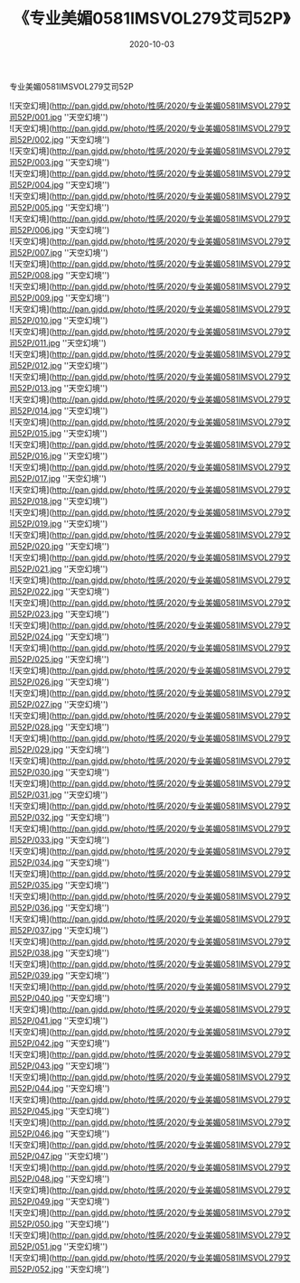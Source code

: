 ﻿---
layout: post
title:  《专业美媚0581IMSVOL279艾司52P》
date:   2020-10-03
img: http://pan.gjdd.pw/photo/性感/2020/专业美媚0581IMSVOL279艾司52P/000.jpg
categories: [美女, 性感, 泳衣]
---

专业美媚0581IMSVOL279艾司52P



![天空幻境](http://pan.gjdd.pw/photo/性感/2020/专业美媚0581IMSVOL279艾司52P/001.jpg ''天空幻境'') <br>
![天空幻境](http://pan.gjdd.pw/photo/性感/2020/专业美媚0581IMSVOL279艾司52P/002.jpg ''天空幻境'') <br>
![天空幻境](http://pan.gjdd.pw/photo/性感/2020/专业美媚0581IMSVOL279艾司52P/003.jpg ''天空幻境'') <br>
![天空幻境](http://pan.gjdd.pw/photo/性感/2020/专业美媚0581IMSVOL279艾司52P/004.jpg ''天空幻境'') <br>
![天空幻境](http://pan.gjdd.pw/photo/性感/2020/专业美媚0581IMSVOL279艾司52P/005.jpg ''天空幻境'') <br>
![天空幻境](http://pan.gjdd.pw/photo/性感/2020/专业美媚0581IMSVOL279艾司52P/006.jpg ''天空幻境'') <br>
![天空幻境](http://pan.gjdd.pw/photo/性感/2020/专业美媚0581IMSVOL279艾司52P/007.jpg ''天空幻境'') <br>
![天空幻境](http://pan.gjdd.pw/photo/性感/2020/专业美媚0581IMSVOL279艾司52P/008.jpg ''天空幻境'') <br>
![天空幻境](http://pan.gjdd.pw/photo/性感/2020/专业美媚0581IMSVOL279艾司52P/009.jpg ''天空幻境'') <br>
![天空幻境](http://pan.gjdd.pw/photo/性感/2020/专业美媚0581IMSVOL279艾司52P/010.jpg ''天空幻境'') <br>
![天空幻境](http://pan.gjdd.pw/photo/性感/2020/专业美媚0581IMSVOL279艾司52P/011.jpg ''天空幻境'') <br>
![天空幻境](http://pan.gjdd.pw/photo/性感/2020/专业美媚0581IMSVOL279艾司52P/012.jpg ''天空幻境'') <br>
![天空幻境](http://pan.gjdd.pw/photo/性感/2020/专业美媚0581IMSVOL279艾司52P/013.jpg ''天空幻境'') <br>
![天空幻境](http://pan.gjdd.pw/photo/性感/2020/专业美媚0581IMSVOL279艾司52P/014.jpg ''天空幻境'') <br>
![天空幻境](http://pan.gjdd.pw/photo/性感/2020/专业美媚0581IMSVOL279艾司52P/015.jpg ''天空幻境'') <br>
![天空幻境](http://pan.gjdd.pw/photo/性感/2020/专业美媚0581IMSVOL279艾司52P/016.jpg ''天空幻境'') <br>
![天空幻境](http://pan.gjdd.pw/photo/性感/2020/专业美媚0581IMSVOL279艾司52P/017.jpg ''天空幻境'') <br>
![天空幻境](http://pan.gjdd.pw/photo/性感/2020/专业美媚0581IMSVOL279艾司52P/018.jpg ''天空幻境'') <br>
![天空幻境](http://pan.gjdd.pw/photo/性感/2020/专业美媚0581IMSVOL279艾司52P/019.jpg ''天空幻境'') <br>
![天空幻境](http://pan.gjdd.pw/photo/性感/2020/专业美媚0581IMSVOL279艾司52P/020.jpg ''天空幻境'') <br>
![天空幻境](http://pan.gjdd.pw/photo/性感/2020/专业美媚0581IMSVOL279艾司52P/021.jpg ''天空幻境'') <br>
![天空幻境](http://pan.gjdd.pw/photo/性感/2020/专业美媚0581IMSVOL279艾司52P/022.jpg ''天空幻境'') <br>
![天空幻境](http://pan.gjdd.pw/photo/性感/2020/专业美媚0581IMSVOL279艾司52P/023.jpg ''天空幻境'') <br>
![天空幻境](http://pan.gjdd.pw/photo/性感/2020/专业美媚0581IMSVOL279艾司52P/024.jpg ''天空幻境'') <br>
![天空幻境](http://pan.gjdd.pw/photo/性感/2020/专业美媚0581IMSVOL279艾司52P/025.jpg ''天空幻境'') <br>
![天空幻境](http://pan.gjdd.pw/photo/性感/2020/专业美媚0581IMSVOL279艾司52P/026.jpg ''天空幻境'') <br>
![天空幻境](http://pan.gjdd.pw/photo/性感/2020/专业美媚0581IMSVOL279艾司52P/027.jpg ''天空幻境'') <br>
![天空幻境](http://pan.gjdd.pw/photo/性感/2020/专业美媚0581IMSVOL279艾司52P/028.jpg ''天空幻境'') <br>
![天空幻境](http://pan.gjdd.pw/photo/性感/2020/专业美媚0581IMSVOL279艾司52P/029.jpg ''天空幻境'') <br>
![天空幻境](http://pan.gjdd.pw/photo/性感/2020/专业美媚0581IMSVOL279艾司52P/030.jpg ''天空幻境'') <br>
![天空幻境](http://pan.gjdd.pw/photo/性感/2020/专业美媚0581IMSVOL279艾司52P/031.jpg ''天空幻境'') <br>
![天空幻境](http://pan.gjdd.pw/photo/性感/2020/专业美媚0581IMSVOL279艾司52P/032.jpg ''天空幻境'') <br>
![天空幻境](http://pan.gjdd.pw/photo/性感/2020/专业美媚0581IMSVOL279艾司52P/033.jpg ''天空幻境'') <br>
![天空幻境](http://pan.gjdd.pw/photo/性感/2020/专业美媚0581IMSVOL279艾司52P/034.jpg ''天空幻境'') <br>
![天空幻境](http://pan.gjdd.pw/photo/性感/2020/专业美媚0581IMSVOL279艾司52P/035.jpg ''天空幻境'') <br>
![天空幻境](http://pan.gjdd.pw/photo/性感/2020/专业美媚0581IMSVOL279艾司52P/036.jpg ''天空幻境'') <br>
![天空幻境](http://pan.gjdd.pw/photo/性感/2020/专业美媚0581IMSVOL279艾司52P/037.jpg ''天空幻境'') <br>
![天空幻境](http://pan.gjdd.pw/photo/性感/2020/专业美媚0581IMSVOL279艾司52P/038.jpg ''天空幻境'') <br>
![天空幻境](http://pan.gjdd.pw/photo/性感/2020/专业美媚0581IMSVOL279艾司52P/039.jpg ''天空幻境'') <br>
![天空幻境](http://pan.gjdd.pw/photo/性感/2020/专业美媚0581IMSVOL279艾司52P/040.jpg ''天空幻境'') <br>
![天空幻境](http://pan.gjdd.pw/photo/性感/2020/专业美媚0581IMSVOL279艾司52P/041.jpg ''天空幻境'') <br>
![天空幻境](http://pan.gjdd.pw/photo/性感/2020/专业美媚0581IMSVOL279艾司52P/042.jpg ''天空幻境'') <br>
![天空幻境](http://pan.gjdd.pw/photo/性感/2020/专业美媚0581IMSVOL279艾司52P/043.jpg ''天空幻境'') <br>
![天空幻境](http://pan.gjdd.pw/photo/性感/2020/专业美媚0581IMSVOL279艾司52P/044.jpg ''天空幻境'') <br>
![天空幻境](http://pan.gjdd.pw/photo/性感/2020/专业美媚0581IMSVOL279艾司52P/045.jpg ''天空幻境'') <br>
![天空幻境](http://pan.gjdd.pw/photo/性感/2020/专业美媚0581IMSVOL279艾司52P/046.jpg ''天空幻境'') <br>
![天空幻境](http://pan.gjdd.pw/photo/性感/2020/专业美媚0581IMSVOL279艾司52P/047.jpg ''天空幻境'') <br>
![天空幻境](http://pan.gjdd.pw/photo/性感/2020/专业美媚0581IMSVOL279艾司52P/048.jpg ''天空幻境'') <br>
![天空幻境](http://pan.gjdd.pw/photo/性感/2020/专业美媚0581IMSVOL279艾司52P/049.jpg ''天空幻境'') <br>
![天空幻境](http://pan.gjdd.pw/photo/性感/2020/专业美媚0581IMSVOL279艾司52P/050.jpg ''天空幻境'') <br>
![天空幻境](http://pan.gjdd.pw/photo/性感/2020/专业美媚0581IMSVOL279艾司52P/051.jpg ''天空幻境'') <br>
![天空幻境](http://pan.gjdd.pw/photo/性感/2020/专业美媚0581IMSVOL279艾司52P/052.jpg ''天空幻境'') <br>